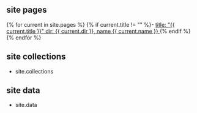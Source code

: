 ## site pages
{% for current in site.pages %}
{% if current.title != "" %}- <a href="{{ current.url }}">title: "{{ current.title }}" dir: {{ current.dir }}, name {{ current.name }} </a>{% endif %}
{% endfor %}

## site collections

- site.collections 

## site data

- site.data

